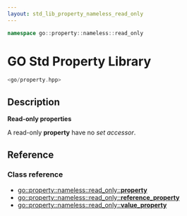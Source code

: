 ```yaml
---
layout: std_lib_property_nameless_read_only
---
```


```c++
namespace go::property::nameless::read_only
```

# GO Std Property Library

```c++
<go/property.hpp>
```

## Description

**Read-only properties**

A read-only **property** have no *set accessor*.

## Reference

### Class reference

* [go\::property\::nameless\::read_only\::**property**](./class_template_read_only_property.html)
* [go\::property\::nameless\::read_only\::**reference_property**](./class_template_read_only_reference_property.html)
* [go\::property\::nameless\::read_only\::**value_property**](./class_template_read_only_value_property.html)
